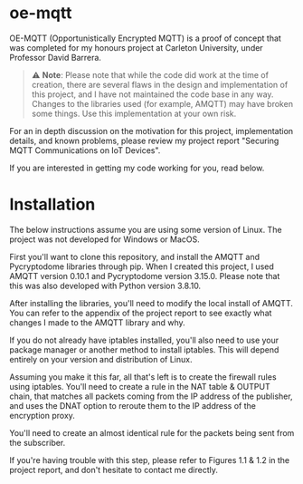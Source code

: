 # oe-mqtt

OE-MQTT (Opportunistically Encrypted MQTT) is a proof of concept that was completed for my honours project at Carleton University, under Professor David Barrera. 

> :warning: **Note**: Please note that while the code did work at the time of creation, there are several flaws in the design and implementation of this project, and I have not maintained the code base in any way. Changes to the libraries used (for example, AMQTT) may have broken some things. Use this implementation at your own risk.

For an in depth discussion on the motivation for this project, implementation details, and known problems, please review my project report "Securing MQTT Communications on IoT Devices".

If you are interested in getting my code working for you, read below.

# Installation

The below instructions assume you are using some version of Linux. The project was not developed for Windows or MacOS.

First you'll want to clone this repository, and install the AMQTT and Pycryptodome libraries through pip. When I created this project, I used AMQTT version 0.10.1 and Pycryptodome version 3.15.0. Please note that this was also developed with Python version 3.8.10.

After installing the libraries, you'll need to modify the local install of AMQTT. You can refer to the appendix of the project report to see exactly what changes I made to the AMQTT library and why.

If you do not already have iptables installed, you'll also need to use your package manager or another method to install iptables. This will depend entirely on your version and distribution of Linux.

Assuming you make it this far, all that's left is to create the firewall rules using iptables. You'll need to create a rule in the NAT table & OUTPUT chain, that matches all packets coming from the IP address of the publisher, and uses the DNAT option to reroute them to the IP address of the encryption proxy. 

You'll need to create an almost identical rule for the packets being sent from the subscriber.

If you're having trouble with this step, please refer to Figures 1.1 & 1.2 in the project report, and don't hesitate to contact me directly.

